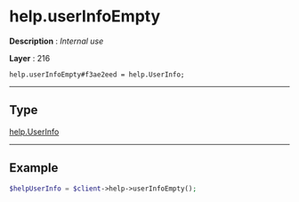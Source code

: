# help.userInfoEmpty

**Description** : *Internal use*

**Layer** : 216

```tl
help.userInfoEmpty#f3ae2eed = help.UserInfo;
```

---

## Type

[help.UserInfo](type/help.UserInfo)

---

## Example

```php
$helpUserInfo = $client->help->userInfoEmpty();
```